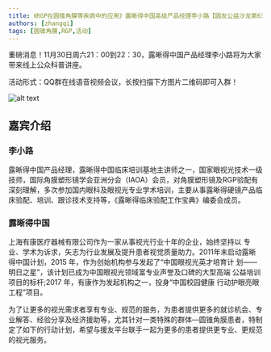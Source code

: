 ```yaml
---
title: 《RGP在圆锥角膜等疾病中的应用》露晰得中国高级产品经理李小路【圆友公益沙龙第63期】
authors: [zhangqi]
tags: [圆锥角膜,RGP,活动]
---
```


重磅消息！11月30日周六21：00到22：30，露晰得中国产品经理李小路将为大家带来线上公众科普讲座。

活动形式：QQ群在线语音视频会议，长按扫描下方图片二维码即可入群！

![alt text](/events/assets/2019-11-26-《RGP在圆锥角膜等疾病中的应用》露晰得中国高级产品经理李小路【圆友公益沙龙第63期】.png)

## 嘉宾介绍

### 李小路

露晰得中国产品经理，露晰得中国临床培训基地主讲师之一，国家眼视光技术一级技师，国际角膜塑形镜学会亚洲分会（IAOA）会员，对角膜塑形镜及RGP验配有深刻理解，多次参加国内眼科及眼视光专业学术培训，主要从事露晰得硬镜产品临床验配、培训、跟诊技术支持等，《露晰得临床验配工作宝典》编委会成员。

### 露晰得中国

上海有康医疗器械有限公司作为一家从事视光行业十年的企业，始终坚持以 专业、学术为诉求，矢志为行业发展及提升患者视觉质量助力。2011年末启动露晰得中国计划，2015 年，作为创始机构参与发起了“中国眼视光英才培育计 划——明日之星”，该计划已成为中国眼视光领域富专业声誉及口碑的大型高端 公益培训项目的标杆;2017 年，有康作为发起机构之一，投身“中国校园健康 行动护眼亮眼工程”项目。

为了让更多的视光需求者享有专业、规范的服务，为患者提供更多的就诊机会、专业解答、经验分享及经济援助等，尤其针对一类特殊的群体—圆锥角膜患者，特制定了如下的行动计划，希望与援友平台联手一起为更多的患者提供更专业、更规范的视光服务。
